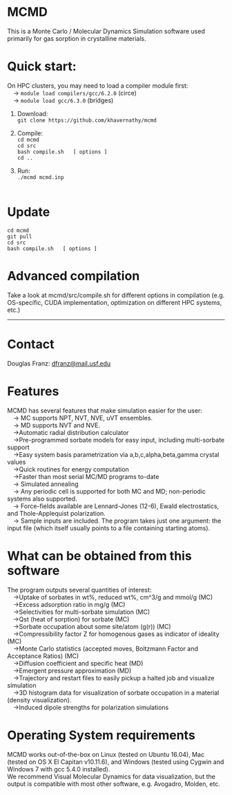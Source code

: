 # MCMD
This is a Monte Carlo / Molecular Dynamics Simulation software used primarily for gas sorption in crystalline materials. 

# Quick start:
On HPC clusters, you may need to load a compiler module first:  <br />
&emsp;-> `module load compilers/gcc/6.2.0` (circe)  <br />
&emsp;-> `module load gcc/6.3.0` (bridges) <br />
1) Download: <br />
`git clone https://github.com/khavernathy/mcmd` <br />

2) Compile: <br />
`cd mcmd` <br />
`cd src` <br />
`bash compile.sh   [ options ]` <br />
`cd ..` <br />

3) Run: <br />
`./mcmd mcmd.inp`<br /><br />  
  
# Update
`cd mcmd` <br />
`git pull` <br />
`cd src` <br />
`bash compile.sh   [ options ]` <br />

# Advanced compilation
Take a look at mcmd/src/compile.sh for different options in compilation (e.g. OS-specific, CUDA implementation, optimization on different HPC systems, etc.)

<hr />

# Contact
Douglas Franz: dfranz@mail.usf.edu

# Features
MCMD has several features that make simulation easier for the user:<br />
&emsp;-> MC supports NPT, NVT, NVE, uVT ensembles.  <br />
&emsp;-> MD supports NVT and NVE.  <br />
&emsp;->Automatic radial distribution calculator<br />
&emsp;->Pre-programmed sorbate models for easy input, including multi-sorbate support<br />
&emsp;->Easy system basis parametrization via a,b,c,alpha,beta,gamma crystal values<br />
&emsp;->Quick routines for energy computation<br />
&emsp;->Faster than most serial MC/MD programs to-date<br />
&emsp;-> Simulated annealing<br />
&emsp;-> Any periodic cell is supported for both MC and MD; non-periodic systems also supported.<br />
&emsp;-> Force-fields available are Lennard-Jones (12-6), Ewald electrostatics, and Thole-Applequist polarization.<br />
&emsp;-> Sample inputs are included. The program takes just one argument: the input file (which itself usually points to a file containing starting atoms).<br />

# What can be obtained from this software
The program outputs several quantities of interest:<br />
&emsp;->Uptake of sorbates in wt%, reduced wt%, cm^3/g and mmol/g (MC)<br />
&emsp;->Excess adsorption ratio in mg/g (MC)<br />
&emsp;->Selectivities for multi-sorbate simulation (MC)<br />
&emsp;->Qst (heat of sorption) for sorbate (MC)<br />
&emsp;->Sorbate occupation about some site/atom (g(r)) (MC)<br />
&emsp;->Compressibility factor Z for homogenous gases as indicator of ideality (MC)<br />
&emsp;->Monte Carlo statistics (accepted moves, Boltzmann Factor and Acceptance Ratios) (MC)<br />
&emsp;->Diffusion coefficient and specific heat (MD)<br />
&emsp;->Emergent pressure approximation (MD)<br />
&emsp;->Trajectory and restart files to easily pickup a halted job and visualize simulation<br />
&emsp;->3D histogram data for visualization of sorbate occupation in a material (density visualization).<br />
&emsp;->Induced dipole strengths for polarization simulations<br />

# Operating System requirements
MCMD works out-of-the-box on Linux (tested on Ubuntu 16.04), Mac (tested on OS X El Capitan v10.11.6), and Windows (tested using Cygwin and Windows 7 with gcc 5.4.0 installed).<br />
We recommend Visual Molecular Dynamics for data visualization, but the output is compatible with most other software, e.g. Avogadro, Molden, etc.<br />

<!--
# TODO
-> MC: Tang-Toennies potential, or other ones<br />
-> MC: maybe, speed up by adjusting energy by the 1 particle that is changed.<br /> 
-> MC: add multi-sorb Qst calculator<br />
-> MC: speed up via GPU for polarization routine <br />
-> MC: add Phast2 model<br />
-> MD: Make stat-mech pressure, specific heat calculators. Make sure temperature is calculated correctly<br />
-> MD: add polarizable force calculator <br />
-> MC: add more sorbate models from literature<br />
-> MC: Use openMP or fork() for energy tasks<br />
-> change timing/string stuff for icpc compatibility<br />
-> openMPI/MPI for easy isotherm<br />
-> investigate NVE; and escape-artist molecules in displace MC moves (S.A.) <br />
-> MC: change fugacity dynamically in S.A. if threshold is crossed<br />
-> MC/MD: multi-sorbate histograms<br />
-> MD: No-PBC GPU algorithm (already did PBC)<br />
-> MC: multi-box? (GEMC) <br />
-> MC/MD: non-rigid (vibrating/bending/stretching potentials) for sorbates<br />
-> MC: use GPU for RD/ES, potential to cut ~8% time<br />
-->
